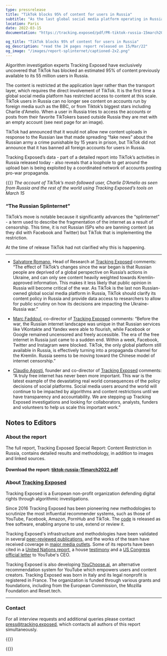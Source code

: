 ```yaml
---
type: pressrelease
title: "TikTok blocks 95% of content for users in Russia"
subtitle: "As the last global social media platform operating in Russia, these unprecedented and unannounced content restrictions affecting 55 million users ends the era of free internet in Russia at a pivotal point in the war in Ukraine, finds Tracking Exposed"
location: Paris
date: 2022-03-15
documentation: "https://tracking.exposed/pdf/PR-tiktok-russia-15march2022.pdf"

og_title: "TikTok blocks 95% of content for users in Russia"
og_description: "read the 24 pages report released on 15/Mar/22"
og_image: "/images/report-splinternet/captioned-2x2.png"
---
```


Algorithm investigation experts Tracking Exposed have exclusively uncovered that TikTok has blocked an estimated 95% of content previously available to its 55 million users in Russia. 

The content is restricted at the application layer rather than the transport layer, which requires the direct involvement of TikTok. It is the first time a global social media platform has restricted access to content at this scale.
TikTok users in Russia can no longer see content on accounts run by foreign media such as the BBC, or from Tiktok’s biggest stars including Charlie d'Amelio. When a user in Russia tries to access the accounts or posts from their favorite TikTokers based outside Russia they are met with an empty account (see next page for an image).

TikTok had announced that it would not allow new content uploads in response to the Russian law that made spreading “fake news” about the Russian army a crime punishable by 15 years in prison, but TikTok did not announce that it has banned all foreign accounts for users in Russia.

Tracking Exposed’s data - part of a detailed report into TikTok’s activities in Russia released today - also reveals that a loophole to get around the upload ban is being exploited by a coordinated network of accounts posting pro-war propaganda.


{{<PR-img href="/images/report-splinternet/charlie-cover.png">}}
_The account of TikTok’s most-followed user, Charlie D’Amelio as seen from Russia and the rest of the world using Tracking Exposed’s tools on March 15_

### “The Russian Splinternet”

TikTok’s move is notable because it significantly advances the “splinternet” - a term used to describe the fragmentation of the internet as a result of censorship. This time, it is not Russian ISPs who are banning content (as they did with Facebook and Twitter) but TikTok that is implementing the restriction.

At the time of release TikTok had not clarified why this is happening.

---

* [Salvatore Romano](https://twitter.com/dataerror202/), Head of Research at [Tracking Exposed](https://twitter.com/trackingexposed) comments:
“The effect of TikTok’s changes since the war began is that Russian people are deprived of a global perspective on Russia’s actions in Ukraine, and can only see content heavily weighted towards Kremlin-approved information. This makes it less likely that public opinion in Russia will become critical of the war. 
As TikTok is the last non Russian-owned global social media platform in Russia, TikTok should clarify its content policy in Russia and provide data access to researchers to allow for public scrutiny on how its decisions are impacting the Ukraine-Russia war.”

* [Marc Faddoul](https://twitter.com/MarcFaddoul), co-director of [Tracking Exposed](https://twitter.com/trackingexposed) comments:
“Before the war, the Russian internet landscape was unique in that Russian services like VKontakte and Yandex were able to flourish, while Facebook or Google remained uncensored and freely accessible.
The era of the free internet in Russia just came to a sudden end. Within a week, Facebook, Twitter and Instagram were blocked. TikTok, the only global platform still available in Russia, is effectively turning into a propaganda channel for the Kremlin. Russia seems to be moving toward the Chinese model of internet censorship.”

* [Claudio Agosti](https://twitter.com/_vecna), founder and co-director of [Tracking Exposed](https://twitter.com/trackingexposed) comments:
“A truly free internet has never been more important. This war is the latest example of the devastating real world consequences of the policy decisions of social platforms. Social media users around the world will continue to be impacted by algorithms and content restrictions until we have transparency and accountability. We are stepping up Tracking Exposed investigations and looking for collaborators, analysts, funders and volunteers to help us scale this important work.”



## Notes to Editors

### About the report

The full report, Tracking Exposed Special Report: Content Restriction in Russia, contains detailed results and methodology, in addition to images and linked sources. 

#### Download the report: [tiktok-russia-15march2022.pdf](/pdf/tiktok-russia-15march2022.pdf)


### About [Tracking Exposed](https://tracking.exposed/)

Tracking Exposed is a European non-profit organization defending digital rights through algorithmic investigations.

Since 2016 Tracking Exposed has been pioneering new methodologies to scrutinize the most influential recommender systems, such as those of YouTube, Facebook, Amazon, PornHub and TikTok. The [code](https://github.com/tracking-exposed) is released as free software, enabling anyone to use, extend or review it. 

Tracking Exposed's infrastructure and methodologies have been validated in several [peer-reviewed publications,](https://tracking.exposed/publications/) and the works of the team have received coverage in [major media outlets](http://www.marcfaddoul.com/#in-the-news). Some of its reports have been cited in a [United Nations report](https://undocs.org/pdf?symbol=en/A/73/348), a house [testimony](https://www.ischool.berkeley.edu/news/2020/hany-farid-how-disinformation-dividing-nation) and a [US Congress official letter](https://malinowski.house.gov/sites/malinowski.house.gov/files/Letter%20to%20YouTube%20--%20Malinowski_Eshoo_final_0.pdf) to YouTube's CEO.

Tracking Exposed is also developing [YouChoose.ai](https://youchoose.ai/), an alternative recommendation system for YouTube which empowers users and content creators.
Tracking Exposed was born in Italy and its legal nonprofit is registered in France. The organization is funded through various grants and foundations, including from the European Commission, the Mozilla Foundation and Reset.tech.

--- 

### Contact

For all interview requests and additional queries please contact press@tracking.exposed, which contacts all authors of this report simultaneously.



{{<subscribe-newsletter reason="press--list">}}



{{<contacts>}}
